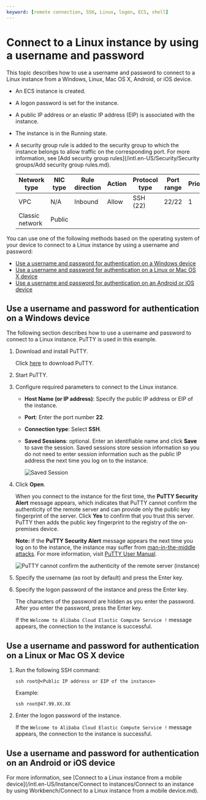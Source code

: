 ```yaml
---
keyword: [remote connection, SSH, Linux, logon, ECS, shell]
---
```


# Connect to a Linux instance by using a username and password

This topic describes how to use a username and password to connect to a Linux instance from a Windows, Linux, Mac OS X, Android, or iOS device.

-   An ECS instance is created.
-   A logon password is set for the instance.
-   A public IP address or an elastic IP address \(EIP\) is associated with the instance.
-   The instance is in the Running state.
-   A security group rule is added to the security group to which the instance belongs to allow traffic on the corresponding port. For more information, see [Add security group rules](/intl.en-US/Security/Security groups/Add security group rules.md).

    |Network type|NIC type|Rule direction|Action|Protocol type|Port range|Priority|Authorization type|Authorization object|
    |------------|--------|--------------|------|-------------|----------|--------|------------------|--------------------|
    |VPC|N/A|Inbound|Allow|SSH \(22\)|22/22|1|IPv4 CIDR Block|0.0.0.0/0|
    |Classic network|Public|


You can use one of the following methods based on the operating system of your device to connect to a Linux instance by using a username and password:

-   [Use a username and password for authentication on a Windows device](#section_k1p_o74_bwm)
-   [Use a username and password for authentication on a Linux or Mac OS X device](#section_zo7_ddd_8yk)
-   [Use a username and password for authentication on an Android or iOS device](#section_x5j_164_ejd)

## Use a username and password for authentication on a Windows device

The following section describes how to use a username and password to connect to a Linux instance. PuTTY is used in this example.

1.  Download and install PuTTY.

    Click [here](http://www.chiark.greenend.org.uk/~sgtatham/putty/) to download PuTTY.

2.  Start PuTTY.

3.  Configure required parameters to connect to the Linux instance.

    -   **Host Name \(or IP address\)**: Specify the public IP address or EIP of the instance.
    -   **Port**: Enter the port number **22**.
    -   **Connection type**: Select **SSH**.
    -   **Saved Sessions**: optional. Enter an identifiable name and click **Save** to save the session. Saved sessions store session information so you do not need to enter session information such as the public IP address the next time you log on to the instance.

        ![Saved Session](https://static-aliyun-doc.oss-accelerate.aliyuncs.com/assets/img/en-US/0257887851/p5249.gif)

4.  Click **Open**.

    When you connect to the instance for the first time, the **PuTTY Security Alert** message appears, which indicates that PuTTY cannot confirm the authenticity of the remote server and can provide only the public key fingerprint of the server. Click **Yes** to confirm that you trust this server. PuTTY then adds the public key fingerprint to the registry of the on-premises device.

    **Note:** If the **PuTTY Security Alert** message appears the next time you log on to the instance, the instance may suffer from [man-in-the-middle attacks](https://en.wikipedia.org/wiki/Man-in-the-middle_attack). For more information, visit [PuTTY User Manual](https://the.earth.li/~sgtatham/putty/0.70/htmldoc/Chapter2.html#gs-hostkey).

    ![PuTTY cannot confirm the authenticity of the remote server (instance)](https://static-aliyun-doc.oss-accelerate.aliyuncs.com/assets/img/en-US/0257887851/p5251.png)

5.  Specify the username \(as root by default\) and press the Enter key.

6.  Specify the logon password of the instance and press the Enter key.

    The characters of the password are hidden as you enter the password. After you enter the password, press the Enter key.

    If the `Welcome to Alibaba Cloud Elastic Compute Service !` message appears, the connection to the instance is successful.


## Use a username and password for authentication on a Linux or Mac OS X device

1.  Run the following SSH command:

    ```
    ssh root@<Public IP address or EIP of the instance>
    ```

    Example:

    ```
    ssh root@47.99.XX.XX
    ```

2.  Enter the logon password of the instance.

    If the `Welcome to Alibaba Cloud Elastic Compute Service !` message appears, the connection to the instance is successful.


## Use a username and password for authentication on an Android or iOS device

For more information, see [Connect to a Linux instance from a mobile device](/intl.en-US/Instance/Connect to instances/Connect to an instance by using Workbench/Connect to a Linux instance from a mobile device.md).

